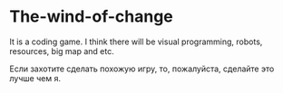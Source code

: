 # The-wind-of-change
It is a coding game. I think there will be visual programming, robots, resources, big map and etc.

Если захотите сделать похожую игру, то, пожалуйста, сделайте это лучше чем я.